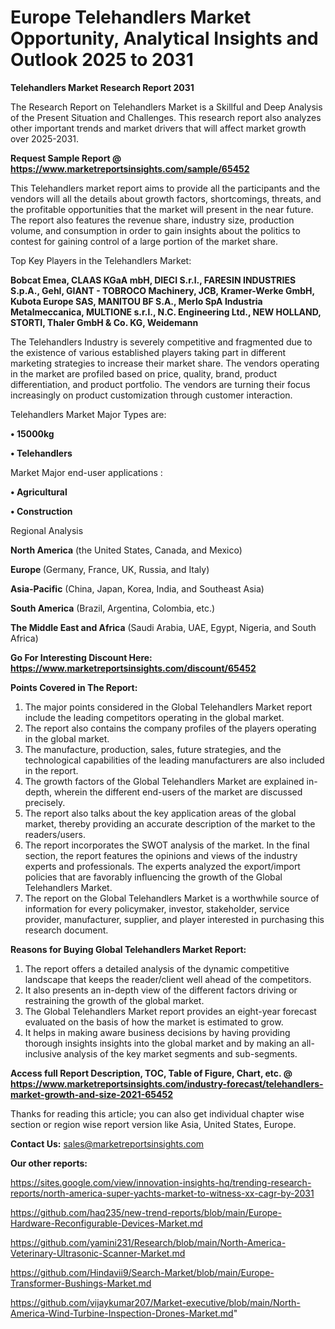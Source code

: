 # Europe Telehandlers Market Opportunity, Analytical Insights and Outlook 2025 to 2031

<strong>Telehandlers Market Research Report 2031</strong>

The Research Report on Telehandlers Market is a Skillful and Deep Analysis of the Present Situation and Challenges. This research report also analyzes other important trends and market drivers that will affect market growth over 2025-2031.

<strong>Request Sample Report @ <a href=https://www.marketreportsinsights.com/sample/65452>https://www.marketreportsinsights.com/sample/65452</a></strong>

This Telehandlers market report aims to provide all the participants and the vendors will all the details about growth factors, shortcomings, threats, and the profitable opportunities that the market will present in the near future. The report also features the revenue share, industry size, production volume, and consumption in order to gain insights about the politics to contest for gaining control of a large portion of the market share.

Top Key Players in the Telehandlers Market:

<strong>Bobcat Emea, CLAAS KGaA mbH, DIECI S.r.l., FARESIN INDUSTRIES S.p.A., Gehl, GIANT - TOBROCO Machinery, JCB, Kramer-Werke GmbH, Kubota Europe SAS, MANITOU BF S.A., Merlo SpA Industria Metalmeccanica, MULTIONE s.r.l., N.C. Engineering Ltd., NEW HOLLAND, STORTI, Thaler GmbH & Co. KG, Weidemann</strong>

The Telehandlers Industry is severely competitive and fragmented due to the existence of various established players taking part in different marketing strategies to increase their market share. The vendors operating in the market are profiled based on price, quality, brand, product differentiation, and product portfolio. The vendors are turning their focus increasingly on product customization through customer interaction.

Telehandlers Market Major Types are:

<strong>• 15000kg

• Telehandlers</strong>

Market Major end-user applications :

<strong>• Agricultural

• Construction</strong>

Regional Analysis

</u><strong><b>North America</b></strong> (the United States, Canada, and Mexico)

<strong><b>Europe </b></strong>(Germany, France, UK, Russia, and Italy)

<strong><b>Asia-Pacific</b></strong> (China, Japan, Korea, India, and Southeast Asia)

<strong><b>South America</b></strong> (Brazil, Argentina, Colombia, etc.)

<strong><b>The Middle East and Africa</b></strong> (Saudi Arabia, UAE, Egypt, Nigeria, and South Africa)

<strong>Go For Interesting Discount Here: <a href=https://www.marketreportsinsights.com/discount/65452>https://www.marketreportsinsights.com/discount/65452</a></strong>

<strong>Points Covered in The Report:</strong>
<ol>
  <li>The major points considered in the Global Telehandlers Market report include the leading competitors operating in the global market.</li>
  <li>The report also contains the company profiles of the players operating in the global market.</li>
  <li>The manufacture, production, sales, future strategies, and the technological capabilities of the leading manufacturers are also included in the report.</li>
  <li>The growth factors of the Global Telehandlers Market are explained in-depth, wherein the different end-users of the market are discussed precisely.</li>
  <li>The report also talks about the key application areas of the global market, thereby providing an accurate description of the market to the readers/users.</li>
  <li>The report incorporates the SWOT analysis of the market. In the final section, the report features the opinions and views of the industry experts and professionals. The experts analyzed the export/import policies that are favorably influencing the growth of the Global Telehandlers Market.</li>
  <li>The report on the Global Telehandlers Market is a worthwhile source of information for every policymaker, investor, stakeholder, service provider, manufacturer, supplier, and player interested in purchasing this research document.</li>
</ol>
<strong>Reasons for Buying Global Telehandlers Market Report:</strong>

<ol>
  <li>The report offers a detailed analysis of the dynamic competitive landscape that keeps the reader/client well ahead of the competitors.</li>
  <li>It also presents an in-depth view of the different factors driving or restraining the growth of the global market.</li>
  <li>The Global Telehandlers Market report provides an eight-year forecast evaluated on the basis of how the market is estimated to grow.</li>
  <li>It helps in making aware business decisions by having providing thorough insights insights into the global market and by making an all-inclusive analysis of the key market segments and sub-segments.</li>
</ol>
<strong>Access full Report Description, TOC, Table of Figure, Chart, etc. @ <a href=https://www.marketreportsinsights.com/industry-forecast/telehandlers-market-growth-and-size-2021-65452>https://www.marketreportsinsights.com/industry-forecast/telehandlers-market-growth-and-size-2021-65452</a></strong>


Thanks for reading this article; you can also get individual chapter wise section or region wise report version like Asia, United States, Europe.

<strong>Contact Us:</strong>
sales@marketreportsinsights.com

<strong>Our other reports:</strong>

<a href=https://sites.google.com/view/innovation-insights-hq/trending-research-reports/north-america-super-yachts-market-to-witness-xx-cagr-by-2031>https://sites.google.com/view/innovation-insights-hq/trending-research-reports/north-america-super-yachts-market-to-witness-xx-cagr-by-2031</a>

<a href=https://github.com/haq235/new-trend-reports/blob/main/Europe-Hardware-Reconfigurable-Devices-Market.md>https://github.com/haq235/new-trend-reports/blob/main/Europe-Hardware-Reconfigurable-Devices-Market.md</a>

<a href=https://github.com/yamini231/Research/blob/main/North-America-Veterinary-Ultrasonic-Scanner-Market.md>https://github.com/yamini231/Research/blob/main/North-America-Veterinary-Ultrasonic-Scanner-Market.md</a>

<a href=https://github.com/Hindavii9/Search-Market/blob/main/Europe-Transformer-Bushings-Market.md>https://github.com/Hindavii9/Search-Market/blob/main/Europe-Transformer-Bushings-Market.md</a>

<a href=https://github.com/vijaykumar207/Market-executive/blob/main/North-America-Wind-Turbine-Inspection-Drones-Market.md>https://github.com/vijaykumar207/Market-executive/blob/main/North-America-Wind-Turbine-Inspection-Drones-Market.md</a>"
